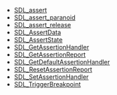 <!-- BEGIN CATEGORY LIST -->
- [SDL_assert](SDL_assert.md)
- [SDL_assert_paranoid](SDL_assert_paranoid.md)
- [SDL_assert_release](SDL_assert_release.md)
- [SDL_AssertData](SDL_AssertData.md)
- [SDL_AssertState](SDL_AssertState.md)
- [SDL_GetAssertionHandler](SDL_GetAssertionHandler.md)
- [SDL_GetAssertionReport](SDL_GetAssertionReport.md)
- [SDL_GetDefaultAssertionHandler](SDL_GetDefaultAssertionHandler.md)
- [SDL_ResetAssertionReport](SDL_ResetAssertionReport.md)
- [SDL_SetAssertionHandler](SDL_SetAssertionHandler.md)
- [SDL_TriggerBreakpoint](SDL_TriggerBreakpoint.md)
<!-- END CATEGORY LIST -->
